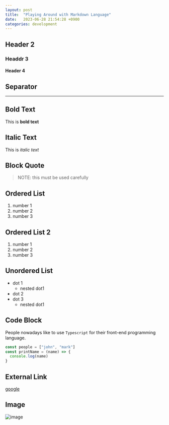 ```yaml
---
layout: post
title:  "Playing Around with Markdown Language"
date:   2023-06-28 21:54:28 +0900
categories: development
---
```


## Header 2

### Headdr 3

#### Header 4

## Separator

---

## Bold Text

This is **bold text**

## Italic Text

This is *italic text*

## Block Quote

> NOTE: this must be used carefully

## Ordered List

1. number 1
2. number 2
3. number 3

## Ordered List 2

1. number 1
1. number 2
1. number 3

## Unordered List

- dot 1
  - nested dot1
- dot 2
- dot 3
  - nested dot1

## Code Block

People nowadays like to use `Typescript` for their front-end programming language.

```javascript
const people = ["john", "mark"]
const printName = (name) => {
  console.log(name)
}
```

## External Link

[google](https://www.google.com)

## Image

![image](https://plus.unsplash.com/premium_photo-1674489157120-9c386f7173d9?ixlib=rb-4.0.3&ixid=M3wxMjA3fDB8MHxwaG90by1wYWdlfHx8fGVufDB8fHx8fA%3D%3D&auto=format&fit=crop&w=3387&q=80)
